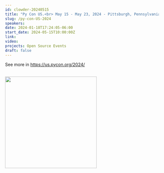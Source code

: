 ```yaml
---
id: clowder-20240515
title: "Py Con US.<br> May 15 - May 23, 2024 - Pittsburgh, Pennsylvania"
slug: /py-con-US-2024
speakers:
date: 2024-01-18T17:24:05-06:00
start_date: 2024-05-15T10:00:00Z
link:  
video: 
projects: Open Source Events 
draft: false
---
```


<p>See more in <a href="https://us.pycon.org/2024/" target="_blank">https://us.pycon.org/2024/</a></p>


<br>

<a href="https://us.pycon.org/2024/" target="_blank">
<img src="/../images/carousel/PyCon.png" class="img-fluid mx-auto d-block" width="300">
</a>

